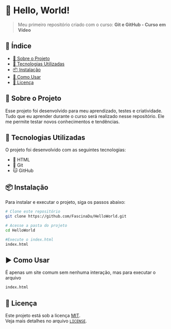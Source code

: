 # 📌 Hello, World!

> Meu primeiro repositório criado com o curso: **Git e GitHub - Curso em Vídeo**

## 📖 Índice

- [📌 Sobre o Projeto](#sobre-o-projeto)
- [🚀 Tecnologias Utilizadas](#tecnologias-utilizadas)
- [📦 Instalação](#instalação)
- [📖 Como Usar](#como-usar)
- [📜 Licença](#licença)

## 📌 Sobre o Projeto

Esse projeto foi desenvolvido para meu aprendizado, testes e criatividade. Tudo que eu aprender durante o curso será realizado nesse repositório. Ele me permite testar novos conhecimentos e tendências.

## 🚀 Tecnologias Utilizadas

O projeto foi desenvolvido com as seguintes tecnologias:

- 📝 HTML
- 💾 Git
- 🐱 GitHub

## 📦 Instalação

Para instalar e executar o projeto, siga os passos abaixo:

```sh
# Clone este repositório
git clone https://github.com/FascinaDu/HelloWorld.git

# Acesse a pasta do projeto
cd HelloWorld

#Execute o index.html
index.html
```
## ▶️ Como Usar

É apenas um site comum sem nenhuma interação, mas para executar o arquivo
```sh
index.html
```

## 📜 Licença

Este projeto está sob a licença [MIT](LICENSE).  
Veja mais detalhes no arquivo [`LICENSE`](LICENSE).